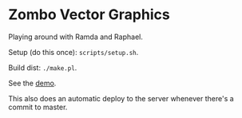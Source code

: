 # Zombo Vector Graphics

Playing around with Ramda and Raphael.

Setup (do this once): `scripts/setup.sh`.

Build dist: `./make.pl`.

See the [demo](https://zombom.github.io/zvg).

This also does an automatic deploy to the server whenever there's a
commit to master.
